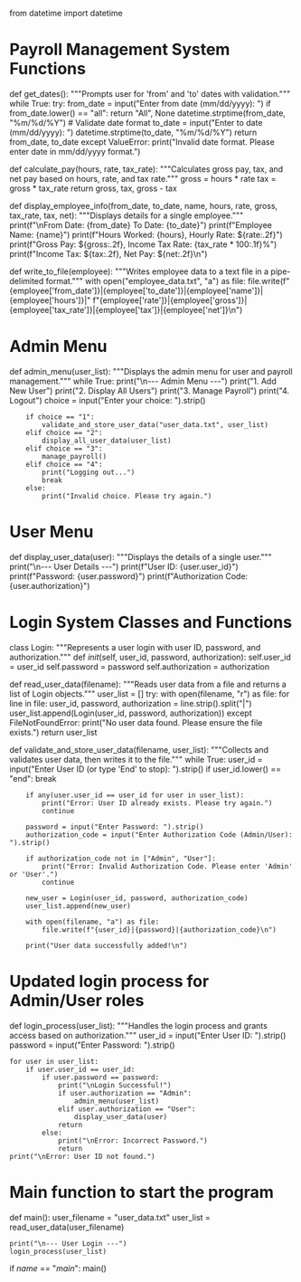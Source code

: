 from datetime import datetime

# Payroll Management System Functions
def get_dates():
    """Prompts user for 'from' and 'to' dates with validation."""
    while True:
        try:
            from_date = input("Enter from date (mm/dd/yyyy): ")
            if from_date.lower() == "all":
                return "All", None
            datetime.strptime(from_date, "%m/%d/%Y")  # Validate date format
            to_date = input("Enter to date (mm/dd/yyyy): ")
            datetime.strptime(to_date, "%m/%d/%Y")
            return from_date, to_date
        except ValueError:
            print("Invalid date format. Please enter date in mm/dd/yyyy format.")

def calculate_pay(hours, rate, tax_rate):
    """Calculates gross pay, tax, and net pay based on hours, rate, and tax rate."""
    gross = hours * rate
    tax = gross * tax_rate
    return gross, tax, gross - tax

def display_employee_info(from_date, to_date, name, hours, rate, gross, tax_rate, tax, net):
    """Displays details for a single employee."""
    print(f"\nFrom Date: {from_date} To Date: {to_date}")
    print(f"Employee Name: {name}")
    print(f"Hours Worked: {hours}, Hourly Rate: ${rate:.2f}")
    print(f"Gross Pay: ${gross:.2f}, Income Tax Rate: {tax_rate * 100:.1f}%")
    print(f"Income Tax: ${tax:.2f}, Net Pay: ${net:.2f}\n")

def write_to_file(employee):
    """Writes employee data to a text file in a pipe-delimited format."""
    with open("employee_data.txt", "a") as file:
        file.write(f"{employee['from_date']}|{employee['to_date']}|{employee['name']}|{employee['hours']}|"
                   f"{employee['rate']}|{employee['gross']}|{employee['tax_rate']}|{employee['tax']}|{employee['net']}\n")

# Admin Menu
def admin_menu(user_list):
    """Displays the admin menu for user and payroll management."""
    while True:
        print("\n--- Admin Menu ---")
        print("1. Add New User")
        print("2. Display All Users")
        print("3. Manage Payroll")
        print("4. Logout")
        choice = input("Enter your choice: ").strip()

        if choice == "1":
            validate_and_store_user_data("user_data.txt", user_list)
        elif choice == "2":
            display_all_user_data(user_list)
        elif choice == "3":
            manage_payroll()
        elif choice == "4":
            print("Logging out...")
            break
        else:
            print("Invalid choice. Please try again.")

# User Menu
def display_user_data(user):
    """Displays the details of a single user."""
    print("\n--- User Details ---")
    print(f"User ID: {user.user_id}")
    print(f"Password: {user.password}")
    print(f"Authorization Code: {user.authorization}")

# Login System Classes and Functions
class Login:
    """Represents a user login with user ID, password, and authorization."""
    def _init_(self, user_id, password, authorization):
        self.user_id = user_id
        self.password = password
        self.authorization = authorization

def read_user_data(filename):
    """Reads user data from a file and returns a list of Login objects."""
    user_list = []
    try:
        with open(filename, "r") as file:
            for line in file:
                user_id, password, authorization = line.strip().split("|")
                user_list.append(Login(user_id, password, authorization))
    except FileNotFoundError:
        print("No user data found. Please ensure the file exists.")
    return user_list

def validate_and_store_user_data(filename, user_list):
    """Collects and validates user data, then writes it to the file."""
    while True:
        user_id = input("Enter User ID (or type 'End' to stop): ").strip()
        if user_id.lower() == "end":
            break

        if any(user.user_id == user_id for user in user_list):
            print("Error: User ID already exists. Please try again.")
            continue

        password = input("Enter Password: ").strip()
        authorization_code = input("Enter Authorization Code (Admin/User): ").strip()

        if authorization_code not in ["Admin", "User"]:
            print("Error: Invalid Authorization Code. Please enter 'Admin' or 'User'.")
            continue

        new_user = Login(user_id, password, authorization_code)
        user_list.append(new_user)

        with open(filename, "a") as file:
            file.write(f"{user_id}|{password}|{authorization_code}\n")

        print("User data successfully added!\n")

# Updated login process for Admin/User roles
def login_process(user_list):
    """Handles the login process and grants access based on authorization."""
    user_id = input("Enter User ID: ").strip()
    password = input("Enter Password: ").strip()

    for user in user_list:
        if user.user_id == user_id:
            if user.password == password:
                print("\nLogin Successful!")
                if user.authorization == "Admin":
                    admin_menu(user_list)
                elif user.authorization == "User":
                    display_user_data(user)
                return
            else:
                print("\nError: Incorrect Password.")
                return
    print("\nError: User ID not found.")

# Main function to start the program
def main():
    user_filename = "user_data.txt"
    user_list = read_user_data(user_filename)

    print("\n--- User Login ---")
    login_process(user_list)

if _name_ == "_main_":
    main()
